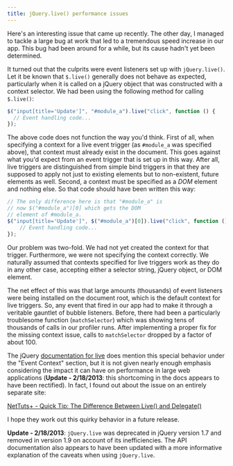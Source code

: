 ```yaml
---
title: jQuery.live() performance issues
---
```


Here's an interesting issue that came up recently.  The other day, I managed to
tackle a large bug at work that led to a tremendous speed increase in our app.
This bug had been around for a while, but its cause hadn't yet been determined.

It turned out that the culprits were event listeners set up with
`jQuery.live()`.  Let it be known that `$.live()` generally does not behave as
expected, particularly when it is called on a jQuery object that was
constructed with a context selector.  We had been using the following method
for calling `$.live()`:

```javascript
$("input[title='Update']", "#module_a").live("click", function () {
  // Event handling code...
});
```

The above code does not function the way you'd think.  First of all, when
specifying a context for a live event trigger (as `#module_a` was specified
above), that context must already exist in the document.  This goes against
what you'd expect from an event trigger that is set up in this way.  After all,
live triggers are distinguished from simple bind triggers in that they are
supposed to apply not just to existing elements but to non-existent, future
elements as well.  Second, a context must be specified as a _DOM_ element and
nothing else.  So that code should have been written this way:

```javascript
// The only difference here is that "#module_a" is
// now $("#module_a")[0] which gets the DOM
// element of #module_a.
$("input[title='Update']", $("#module_a")[0]).live("click", function () {
    // Event handling code...
});
```

Our problem was two-fold.  We had not yet created the context for that trigger.
Furthermore, we were not specifying the context correctly.  We naturally
assumed that contexts specified for live triggers work as they do in any other
case, accepting either a selector string, jQuery object, or DOM element.

The net effect of this was that large amounts (thousands) of event listeners
were being installed on the document root, which is the default context for
live triggers.  So, any event that fired in our app had to make it through a
veritable gauntlet of bubble listeners.  Before, there had been a particularly
troublesome function (`matchSelector`) which was showing tens of thousands of
calls in our profiler runs.  After implementing a proper fix for the missing
context issue, calls to `matchSelector` dropped by a factor of about 100.

The jQuery [documentation for live](http://api.jquery.com/live/) does mention
this special behavior under the "Event Context" section, but it is not given
nearly enough emphasis considering the impact it can have on performance in
large web applications (**Update - 2/18/2013**: this shortcoming in the docs
appears to have been rectified).  In fact, I found out about the issue on an
entirely separate site: 

[NetTuts+ - Quick Tip: The Difference Between Live() and Delegate()](http://net.tutsplus.com/tutorials/javascript-ajax/quick-tip-the-difference-between-live-and-delegate/)

I hope they work out this quirky behavior in a future release.

**Update - 2/18/2013**: `jQuery.live` was deprecated in jQuery version 1.7 and
removed in version 1.9 on account of its inefficiencies.  The API documentation
also appears to have been updated with a more informative explanation of the
caveats when using `jQuery.live`.
